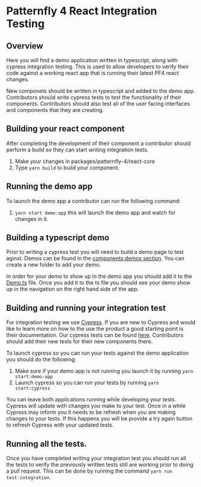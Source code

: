 # Patternfly 4 React Integration Testing

## Overview
Here you will find a demo application written in typescript, along with cypress integration testing.  This is used to allow developers to verify their code against a working react app that is running their latest PF4 react changes.

New componets should be written in typescript and added to the demo app.  Contributors should write cypress tests to test the functionality of their components.  Contributors should also test all of the user facing interfaces and components that they are creating.

## Building your react component
After completing the development of their component a contributor should perform a build so they can start writing integration tests.

1. Make your changes in packages/patternfly-4/react-core
2. Type `yarn build` to build your component.

## Running the demo app
To launch the demo app a contributor can run the following command:
1. `yarn start demo:app` this will launch the demo app and watch for changes in it.

## Building a typescript demo
Prior to writing a cypress test you will need to build a demo page to test aginst.  Demos can be found in the [components demos section](https://github.com/patternfly/patternfly-react/tree/master/packages/patternfly-4/react-integration/demo-app-ts/src/components/demos).  You can create a new folder to add your demo.

In order for your demo to show up in the demo app you should add it to the [Demo.ts](https://github.com/patternfly/patternfly-react/tree/master/packages/patternfly-4/react-integration/emo-app-ts/src/Demos.ts) file. Once you add it to the ts file you should see your demo show up in the navigation on the right hand side of the app.

## Building and running your integration test
For integration testing we use [Cypress](https://www.cypress.io/).  If you are new to Cypress and would like to learn more on how to the use the product a good starting point is their documentation.  Our cypress tests can be found [here](https://github.com/patternfly/patternfly-react/tree/master/packages/patternfly-4/react-integration/cypress/integration).  Contributors should add their new tests for their new components there.

To launch cypress so you can run your tests against the demo application you should do the following:
1. Make sure if your demo app is not running you launch it by running `yarn start:demo-app`
2. Launch cypress so you can run your tests by running `yarn start:cypress`

You can leave both applications running while developing your tests.  Cypress will update with changes you make to your test.  Once in a while Cypress may inform you it needs to be refresh when you are making changes to your tests.  If this happens you will be provide a try again button to refresh Cypress with your updated tests.

## Running all the tests.
Once you have completed writing your integration test you should run all the tests to verify the previously written tests still are working prior to doing a pull request.  This can be done by running the command `yarn run test:integration`.